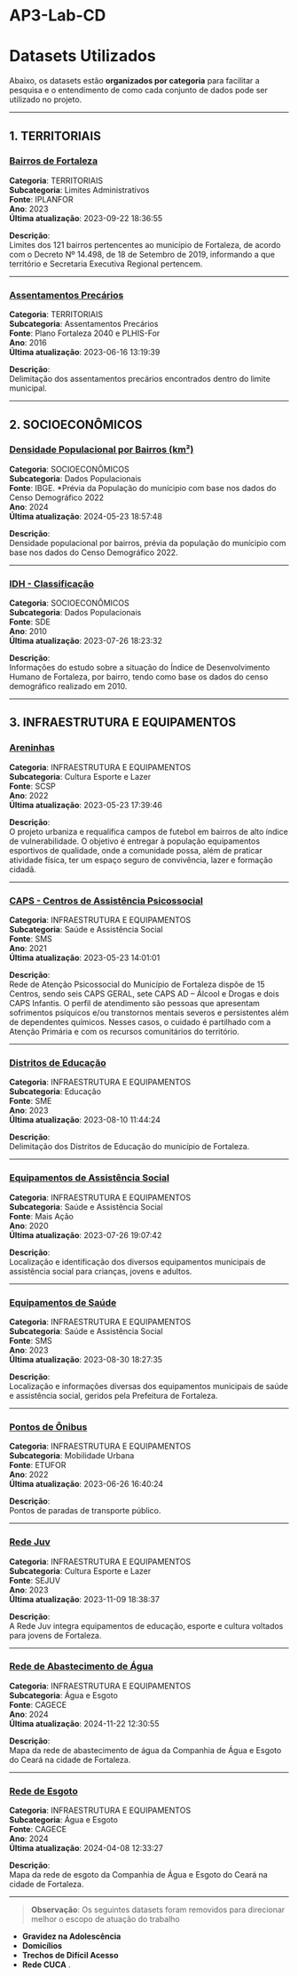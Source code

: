 # AP3-Lab-CD

# Datasets Utilizados

Abaixo, os datasets estão **organizados por categoria** para facilitar a pesquisa e o entendimento de como cada conjunto de dados pode ser utilizado no projeto.

---

## 1. TERRITORIAIS

### [Bairros de Fortaleza](https://mapas.fortaleza.ce.gov.br/mapa/21/bairros-de-fortaleza)
**Categoria**: TERRITORIAIS  
**Subcategoria**: Limites Administrativos  
**Fonte**: IPLANFOR  
**Ano**: 2023  
**Última atualização**: 2023-09-22 18:36:55  

**Descrição**:  
Limites dos 121 bairros pertencentes ao município de Fortaleza, de acordo com o Decreto Nº 14.498, de 18 de Setembro de 2019, informando a que território e Secretaria Executiva Regional pertencem.

---

### [Assentamentos Precários](https://mapas.fortaleza.ce.gov.br/mapa/94/assentamentos-precarios)
**Categoria**: TERRITORIAIS  
**Subcategoria**: Assentamentos Precários  
**Fonte**: Plano Fortaleza 2040 e PLHIS-For  
**Ano**: 2016  
**Última atualização**: 2023-06-16 13:19:39  

**Descrição**:  
Delimitação dos assentamentos precários encontrados dentro do limite municipal.

---

## 2. SOCIOECONÔMICOS

### [Densidade Populacional por Bairros (km²)](https://mapas.fortaleza.ce.gov.br/mapa/782/densidade-populacional-por-bairros-km2)
**Categoria**: SOCIOECONÔMICOS  
**Subcategoria**: Dados Populacionais  
**Fonte**: IBGE. *Prévia da População do munícipio com base nos dados do Censo Demográfico 2022  
**Ano**: 2024  
**Última atualização**: 2024-05-23 18:57:48  

**Descrição**:  
Densidade populacional por bairros, prévia da população do munícipio com base nos dados do Censo Demográfico 2022.

---

### [IDH - Classificação](https://mapas.fortaleza.ce.gov.br/mapa/35/idh-classificacao)
**Categoria**: SOCIOECONÔMICOS  
**Subcategoria**: Dados Populacionais  
**Fonte**: SDE  
**Ano**: 2010  
**Última atualização**: 2023-07-26 18:23:32  

**Descrição**:  
Informações do estudo sobre a situação do Índice de Desenvolvimento Humano de Fortaleza, por bairro, tendo como base os dados do censo demográfico realizado em 2010.

---

## 3. INFRAESTRUTURA E EQUIPAMENTOS

### [Areninhas](https://mapas.fortaleza.ce.gov.br/mapa/348/areninhas)
**Categoria**: INFRAESTRUTURA E EQUIPAMENTOS  
**Subcategoria**: Cultura Esporte e Lazer  
**Fonte**: SCSP  
**Ano**: 2022  
**Última atualização**: 2023-05-23 17:39:46  

**Descrição**:  
O projeto urbaniza e requalifica campos de futebol em bairros de alto índice de vulnerabilidade. O objetivo é entregar à população equipamentos esportivos de qualidade, onde a comunidade possa, além de praticar atividade física, ter um espaço seguro de convivência, lazer e formação cidadã.

---

### [CAPS - Centros de Assistência Psicossocial](https://mapas.fortaleza.ce.gov.br/mapa/11/caps-centros-de-assistencia-psicossocial)
**Categoria**: INFRAESTRUTURA E EQUIPAMENTOS  
**Subcategoria**: Saúde e Assistência Social  
**Fonte**: SMS  
**Ano**: 2021  
**Última atualização**: 2023-05-23 14:01:01  

**Descrição**:  
Rede de Atenção Psicossocial do Município de Fortaleza dispõe de 15 Centros, sendo seis CAPS GERAL, sete CAPS AD – Álcool e Drogas e dois CAPS Infantis. O perfil de atendimento são pessoas que apresentam sofrimentos psíquicos e/ou transtornos mentais severos e persistentes além de dependentes químicos. Nesses casos, o cuidado é partilhado com a Atenção Primária e com os recursos comunitários do território.

---

### [Distritos de Educação](https://mapas.fortaleza.ce.gov.br/mapa/716/distritos-de-educacao)
**Categoria**: INFRAESTRUTURA E EQUIPAMENTOS  
**Subcategoria**: Educação  
**Fonte**: SME  
**Ano**: 2023  
**Última atualização**: 2023-08-10 11:44:24  

**Descrição**:  
Delimitação dos Distritos de Educação do município de Fortaleza.

---

### [Equipamentos de Assistência Social](https://mapas.fortaleza.ce.gov.br/mapa/48/equipamentos-de-assistencia-social)
**Categoria**: INFRAESTRUTURA E EQUIPAMENTOS  
**Subcategoria**: Saúde e Assistência Social  
**Fonte**: Mais Ação  
**Ano**: 2020  
**Última atualização**: 2023-07-26 19:07:42  

**Descrição**:  
Localização e identificação dos diversos equipamentos municipais de assistência social para crianças, jovens e adultos.

---

### [Equipamentos de Saúde](https://mapas.fortaleza.ce.gov.br/mapa/658/equipamentos-de-saude)
**Categoria**: INFRAESTRUTURA E EQUIPAMENTOS  
**Subcategoria**: Saúde e Assistência Social  
**Fonte**: SMS  
**Ano**: 2023  
**Última atualização**: 2023-08-30 18:27:35  

**Descrição**:  
Localização e informações diversas dos equipamentos municipais de saúde e assistência social, geridos pela Prefeitura de Fortaleza.

---

### [Pontos de Ônibus](https://mapas.fortaleza.ce.gov.br/mapa/548/pontos-de-onibus)
**Categoria**: INFRAESTRUTURA E EQUIPAMENTOS  
**Subcategoria**: Mobilidade Urbana  
**Fonte**: ETUFOR  
**Ano**: 2022  
**Última atualização**: 2023-06-26 16:40:24  

**Descrição**:  
Pontos de paradas de transporte público.

---

### [Rede Juv](https://mapas.fortaleza.ce.gov.br/mapa/736/rede-juv)
**Categoria**: INFRAESTRUTURA E EQUIPAMENTOS  
**Subcategoria**: Cultura Esporte e Lazer  
**Fonte**: SEJUV  
**Ano**: 2023  
**Última atualização**: 2023-11-09 18:38:37  

**Descrição**:  
A Rede Juv integra equipamentos de educação, esporte e cultura voltados para jovens de Fortaleza.

---

### [Rede de Abastecimento de Água](https://mapas.fortaleza.ce.gov.br/mapa/808/rede-de-abastecimento-de-agua)
**Categoria**: INFRAESTRUTURA E EQUIPAMENTOS  
**Subcategoria**: Água e Esgoto  
**Fonte**: CAGECE  
**Ano**: 2024  
**Última atualização**: 2024-11-22 12:30:55  

**Descrição**:  
Mapa da rede de abastecimento de água da Companhia de Água e Esgoto do Ceará na cidade de Fortaleza.

---

### [Rede de Esgoto](https://mapas.fortaleza.ce.gov.br/mapa/768/rede-de-esgoto)
**Categoria**: INFRAESTRUTURA E EQUIPAMENTOS  
**Subcategoria**: Água e Esgoto  
**Fonte**: CAGECE  
**Ano**: 2024  
**Última atualização**: 2024-04-08 12:33:27  

**Descrição**:  
Mapa da rede de esgoto da Companhia de Água e Esgoto do Ceará na cidade de Fortaleza.

---

> **Observação**: Os seguintes datasets foram removidos para direcionar melhor o escopo de atuação do trabalho
- **Gravidez na Adolescência**
- **Domicílios**
- **Trechos de Difícil Acesso**
- **Rede CUCA**
.
